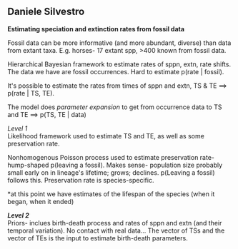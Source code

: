 ## Daniele Silvestro

**Estimating speciation and extinction rates from fossil data**

Fossil data can be more informative (and more abundant, diverse) than data from extant taxa.  E.g. horses- 17 extant spp, >400 known from fossil data.  

Hierarchical Bayesian framework to estimate rates of sppn, extn, rate shifts. The data we have are fossil occurrences. Hard to estimate p(rate | fossil).  

It's possible to estimate the rates from times of sppn and extn, TS & TE ==> p(rate | TS, TE).   

The model does *parameter expansion* to get from occurrence data to TS and TE ==> p(TS, TE | data)

*Level 1*  
Likelihood framework used to estimate TS and TE, as well as some preservation rate.  

Nonhomogenous Poisson process used to estimate preservation rate- hump-shaped p(leaving a fossil).  Makes sense- population size probably small early on in lineage's lifetime; grows; declines. p(Leaving a fossil) follows this. Preservation rate is species-specific.  

*at this point we have estimates of the lifespan of the species (when it began, when it ended)

***Level 2***  
Priors- inclues birth-death process and rates of sppn and extn (and their temporal variation). No contact with real data... The vector of TSs and the vector of TEs is the input to estimate birth-death parameters.  
